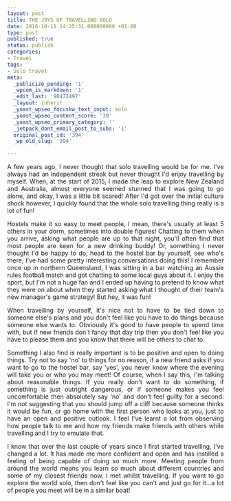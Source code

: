 ```yaml
---
layout: post
title: THE JOYS OF TRAVELLING SOLO
date: 2016-10-11 14:25:31.000000000 +01:00
type: post
published: true
status: publish
categories:
- Travel
tags:
- Solo travel
meta:
  _publicize_pending: '1'
  _wpcom_is_markdown: '1'
  _edit_last: '98472497'
  _layout: inherit
  _yoast_wpseo_focuskw_text_input: solo
  _yoast_wpseo_content_score: '30'
  _yoast_wpseo_primary_category: ''
  _jetpack_dont_email_post_to_subs: '1'
  original_post_id: '394'
  _wp_old_slug: '394'

---
```

<p align="JUSTIFY">A few years ago, I never thought that solo travelling would be for me. I've always had an independent streak but never thought I'd enjoy travelling by myself. When, at the start of 2015, I made the leap to explore New Zealand and Australia, almost everyone seemed stunned that I was going to go alone, and okay, I was a little bit scared! After I'd got over the initial culture shock however, I quickly found that the whole solo travelling thing really is a lot of fun!</p>

<p align="JUSTIFY">Hostels make it so easy to meet people, I mean, there's usually at least 5 others in your dorm, sometimes into double figures! Chatting to them when you arrive, asking what people are up to that night, you'll often find that most people are keen for a new drinking buddy! Or, something I never thought I'd be happy to do, head to the hostel bar by yourself, see who's there; I've had some pretty interesting conversations doing this! I remember once up in northern Queensland, I was sitting in a bar watching an Aussie rules football match and got chatting to some local guys about it. I enjoy the sport, but I'm not a huge fan and I ended up having to pretend to know what they were on about when they started asking what I thought of their team's new manager's game strategy! But hey, it was fun!</p>

<p align="JUSTIFY">When travelling by yourself, it's nice not to have to be tied down to someone else's plans and you don't feel like you have to do things because someone else wants to. Obviously it's good to have people to spend time with, but if new friends don't fancy that day trip then you don't feel like you have to please them and you know that there will be others to chat to.</p>

<p align="JUSTIFY">Something I also find is really important is to be positive and open to doing things. Try not to say 'no' to things for no reason, if a new friend asks if you want to go to the hostel bar, say 'yes', you never know where the evening will take you or who you may meet! Of course, when I say this, I'm talking about reasonable things. If you really don't want to do something, if something is just outright dangerous, or if someone makes you feel uncomfortable then absolutely say 'no' and don't feel guilty for a second. I'm not suggesting that you should jump off a cliff because someone thinks it would be fun, or go home with the first person who looks at you, just to have an open and positive outlook. I feel I've learnt a lot from observing how people talk to me and how my friends make friends with others while travelling and I try to emulate that.</p>

<p align="JUSTIFY">I know that over the last couple of years since I first started travelling, I've changed a lot. It has made me more confident and open and has instilled a feeling of being capable of doing so much more. Meeting people from around the world means you learn so much about different countries and some of my closest friends now, I met whilst travelling. If you want to go explore the world solo, then don't feel like you can't and just go for it...a lot of people you meet will be in a similar boat!</p>

